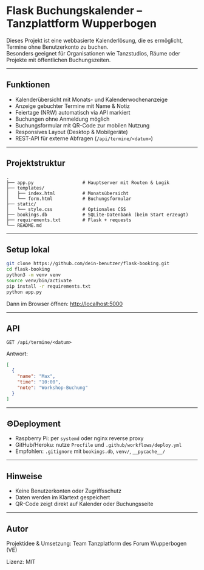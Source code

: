 # Flask Buchungskalender – Tanzplattform Wupperbogen

Dieses Projekt ist eine webbasierte Kalenderlösung, die es ermöglicht, Termine ohne Benutzerkonto zu buchen.  
Besonders geeignet für Organisationen wie Tanzstudios, Räume oder Projekte mit öffentlichen Buchungszeiten.

---

## Funktionen

- Kalenderübersicht mit Monats- und Kalenderwochenanzeige
- Anzeige gebuchter Termine mit Name & Notiz
- Feiertage (NRW) automatisch via API markiert
- Buchungen ohne Anmeldung möglich
- Buchungsformular mit QR-Code zur mobilen Nutzung
- Responsives Layout (Desktop & Mobilgeräte)
- REST-API für externe Abfragen (`/api/termine/<datum>`)

---

## Projektstruktur

```
.
├── app.py                  # Hauptserver mit Routen & Logik
├── templates/
│   ├── index.html          # Monatsübersicht
│   └── form.html           # Buchungsformular
├── static/
│   └── style.css           # Optionales CSS
├── bookings.db             # SQLite-Datenbank (beim Start erzeugt)
├── requirements.txt        # Flask + requests
└── README.md
```

---

## Setup lokal

```bash
git clone https://github.com/dein-benutzer/flask-booking.git
cd flask-booking
python3 -m venv venv
source venv/bin/activate
pip install -r requirements.txt
python app.py
```

Dann im Browser öffnen: [http://localhost:5000](http://localhost:5000)

---

## API

```http
GET /api/termine/<datum>
```

Antwort:

```json
[
  {
    "name": "Max",
    "time": "10:00",
    "note": "Workshop-Buchung"
  }
]
```

---

## ⚙Deployment

- Raspberry Pi: per `systemd` oder nginx reverse proxy
- GitHub/Heroku: nutze `Procfile` und `.github/workflows/deploy.yml`
- Empfohlen: `.gitignore` mit `bookings.db`, `venv/`, `__pycache__/`

---

## Hinweise

- Keine Benutzerkonten oder Zugriffsschutz
- Daten werden im Klartext gespeichert
- QR-Code zeigt direkt auf Kalender oder Buchungsseite

---

## Autor

Projektidee & Umsetzung: Team Tanzplatform des Forum Wupperbogen (VE)

Lizenz: MIT
